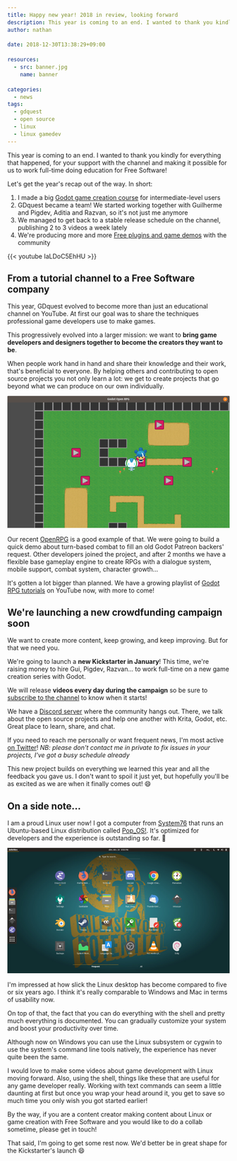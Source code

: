 ```yaml
---
title: Happy new year! 2018 in review, looking forward
description: This year is coming to an end. I wanted to thank you kindly for everything that happened, for your support with the channel and making it possible for us to work full-time doing education for Free Software!
author: nathan

date: 2018-12-30T13:38:29+09:00

resources:
  - src: banner.jpg
    name: banner

categories:
  - news
tags:
  - gdquest
  - open source
  - linux
  - linux gamedev
---
```


This year is coming to an end. I wanted to thank you kindly for everything that happened, for your support with the channel and making it possible for us to work full-time doing education for Free Software!

Let's get the year's recap out of the way. In short:

1. I made a big [Godot game creation course](https://gumroad.com/l/godot-tutorial-make-professional-2d-games) for intermediate-level users
1. GDquest became a team! We started working together with Guilherme and Pigdev, Aditia and Razvan, so it's not just me anymore
1. We managed to get back to a stable release schedule on the channel, publishing 2 to 3 videos a week lately
1. We're producing more and more [Free plugins and game demos](https://github.com/GDquest/) with the community

{{< youtube IaLDoC5EhHU >}}

## From a tutorial channel to a Free Software company

This year, GDquest evolved to become more than just an educational channel on YouTube. At first our goal was to share the techniques professional game developers use to make games.

This progressively evolved into a larger mission: we want to **bring game developers and designers together to become the creators they want to be**.

When people work hand in hand and share their knowledge and their work, that's beneficial to everyone. By helping others and contributing to open source projects you not only learn a lot: we get to create projects that go beyond what we can produce on our own individually.

![Open RPG map screenshot](./openrpg-0.3-map.png)

Our recent [OpenRPG](https://github.com/GDquest/godot-turn-based-rpg) is a good example of that. We were going to build a quick demo about turn-based combat to fill an old Godot Patreon backers' request. Other developers joined the project, and after 2 months we have a flexible base gameplay engine to create RPGs with a dialogue system, mobile support, combat system, character growth...

It's gotten a lot bigger than planned. We have a growing playlist of [Godot RPG tutorials](https://www.youtube.com/watch?v=V-VJra5lrv0&list=PLhqJJNjsQ7KHaAQcGij5SmOPpFjrDTHUq) on YouTube now, with more to come!

## We're launching a new crowdfunding campaign soon

We want to create more content, keep growing, and keep improving. But for that we need you.

We're going to launch a **new Kickstarter in January**! This time, we're raising money to hire Gui, Pigdev, Razvan... to work full-time on a new game creation series with Godot.

We will release **videos every day during the campaign** so be sure to [subscribe to the channel](https://www.youtube.com/c/gdquest/) to know when it starts!

We have a [Discord server](https://discord.gg/87NNb3Z) where the community hangs out. There, we talk about the open source projects and help one another with Krita, Godot, etc. Great place to learn, share, and chat.

If you need to reach me personally or want frequent news, I'm most active [on Twitter](https://twitter.com/NathanGDquest)! *NB: please don't contact me in private to fix issues in your projects, I've got a busy schedule already*

This new project builds on everything we learned this year and all the feedback you gave us. I don't want to spoil it just yet, but hopefully you'll be as excited as we are when it finally comes out! 😄

## On a side note...

I am a proud Linux user now! I got a computer from [System76](https://system76.com/) that runs an Ubuntu-based Linux distribution called [Pop_OS!](https://system76.com/pop). It's optimized for developers and the experience is outstanding so far. 🙂

![New Linux laptop](./linux-desktop.jpg)

I'm impressed at how slick the Linux desktop has become compared to five or six years ago. I think it's really comparable to Windows and Mac in terms of usability now.

On top of that, the fact that you can do everything with the shell and pretty much everything is documented. You can gradually customize your system and boost your productivity over time.

Although now on Windows you can use the Linux subsystem or cygwin to use the system's command line tools natively, the experience has never quite been the same.

I would love to make some videos about game development with Linux moving forward. Also, using the shell, things like these that are useful for any game developer really. Working with text commands can seem a little daunting at first but once you wrap your head around it, you get to save so much time you only wish you got started earlier!

By the way, if you are a content creator making content about Linux or game creation with Free Software and you would like to do a collab sometime, please get in touch!

That said, I'm going to get some rest now. We'd better be in great shape for the Kickstarter's launch 😄
